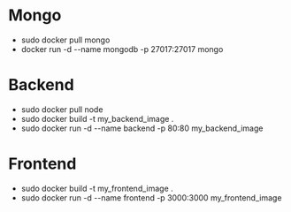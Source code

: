 # Mongo
-   sudo docker pull mongo
-   docker run -d --name mongodb -p 27017:27017 mongo

# Backend

-   sudo docker pull node
-   sudo docker build -t my_backend_image .
-   sudo docker run -d --name backend -p 80:80 my_backend_image

# Frontend

-   sudo docker build -t my_frontend_image .
-   sudo docker run -d --name frontend -p 3000:3000 my_frontend_image
